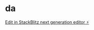 # da

[Edit in StackBlitz next generation editor ⚡️](https://stackblitz.com/~/github.com/lcapece/da)
